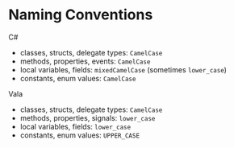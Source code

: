 # Naming Conventions

C#

-   classes, structs, delegate types: `CamelCase`
-   methods, properties, events: `CamelCase`
-   local variables, fields: `mixedCamelCase` (sometimes `lower_case`)
-   constants, enum values: `CamelCase`

Vala

-   classes, structs, delegate types: `CamelCase`
-   methods, properties, signals: `lower_case`
-   local variables, fields: `lower_case`
-   constants, enum values: `UPPER_CASE`
